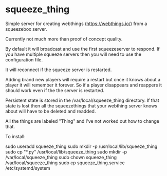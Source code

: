# squeeze_thing

Simple server for creating webthings (https://webthings.io/) from a squeezebox server.

Currently not much more than proof of concept quality.

By default it will broadcast and use the first squeezeserver to respond. If you
have multiple squeeze servers then you will need to use the configuration file.

It will reconnect if the squeeze server is restarted. 

Adding brand new players will require a restart but once it knows about a player it will remember it forever. So if a player disappears and reappers it should work even if the the server is restarted.

Persistent state is stored in the /var/local/squeeze_thing directory. If that state is lost then all the squeezethings that your webthing server knows about will have to be deleted and readded.

All the things are labeled "Thing" and I've not worked out how to change that.

To install:

sudo useradd squeeze_thing
sudo mkdir -p /usr/local/lib/squeeze_thing
sudo cp "*.py" /usr/local/lib/squeeze_thing
sudo mkdir -p /var/local/squeeze_thing
sudo chown squeeze_thing  /var/local/squeeze_thing
sudo cp squeeze_thing.service /etc/systemd/system
